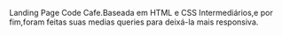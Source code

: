 Landing Page Code Cafe.Baseada em HTML e CSS Intermediários,e por fim,foram feitas suas medias queries para deixá-la mais responsiva.
